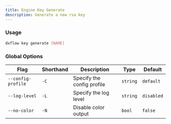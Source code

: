 ```yaml
---
title: Engine Key Generate 
description: Generate a new rsa key
---
```


### Usage

```bash [Terminal]
dxflow key generate [NAME]
```

### Global Options

| Flag | Shorthand | Description | Type | Default |
|------|-----------|-------------|------|---------|
| `--config-profile` | `-C` | Specify the config profile | `string` | `default` |
| `--log-level` | `-L` | Specify the log level | `string` | `disabled` |
| `--no-color` | `-N` | Disable color output | `bool` | `false` |

